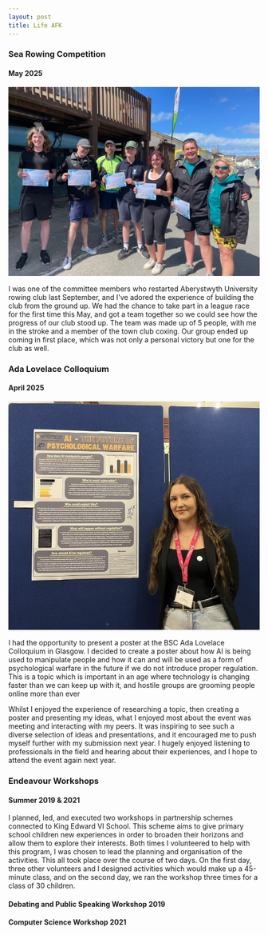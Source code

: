 ```yaml
---
layout: post
title: Life AFK
---
```

### Sea Rowing Competition
#### May 2025
![Sea Rowing Photo](/assets/img/SeaRowing.jpeg)

I was one of the committee members who restarted Aberystwyth University rowing club last September, and I've adored the experience of building the club from the ground up. We had the chance to take part in a league race for the first time this May, and got a team together so we could see how the progress of our club stood up.
The team was made up of 5 people, with me in the stroke and a member of the town club coxing. Our group ended up coming in first place, which was not only a personal victory but one for the club as well.

### Ada Lovelace Colloquium
#### April 2025
![Ada Lovelace Photo](/assets/img/Lovelace.jpeg)

I had the opportunity to present a poster at the BSC Ada Lovelace Colloquium in Glasgow. I decided to create a poster about how AI is being used to manipulate people and how it can and will be used as a form of psychological warfare in the future if we do not introduce proper regulation. This is a topic which is important in an age where technology is changing faster than we can keep up with it, and hostile groups are grooming people online more than ever

Whilst I enjoyed the experience of researching a topic, then creating a poster and presenting my ideas, what I enjoyed most about the event was meeting and interacting with my peers. It was inspiring to see such a diverse selection of ideas and presentations, and it encouraged me to push myself further with my submission next year. I hugely enjoyed listening to professionals in the field and hearing about their experiences, and I hope to attend the event again next year.

### Endeavour Workshops
#### Summer 2019 & 2021

I planned, led, and executed two workshops in partnership schemes connected to King Edward VI School. This scheme aims to give primary school children new experiences in order to broaden their horizons and allow them to explore their interests. Both times I volunteered to help with this program, I was chosen to lead the planning and organisation of the activities. This all took place over the course of two days. On the first day, three other volunteers and I designed activities which would make up a 45-minute class, and on the second day, we ran the workshop three times for a class of 30 children.

#### Debating and Public Speaking Workshop 2019

#### Computer Science Workshop 2021


